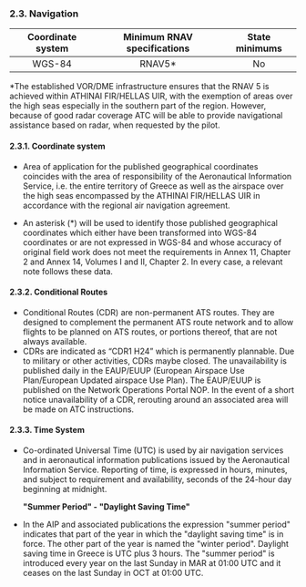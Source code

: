 ### 	2.3. Navigation

| Coordinate system | Minimum RNAV specifications | State minimums |
| :---------------: | :-------------------------: | :------------: |
|      WGS-84       |           RNAV5*            |       No       |

*The established VOR/DME infrastructure ensures that the RNAV 5 is achieved within ATHINAI FIR/HELLAS UIR, with the exemption of areas over the high seas especially in the southern part of the region. However, because of good radar coverage ATC will be able to provide navigational assistance based on radar, when requested by the pilot.

#### 2.3.1. Coordinate system

- Area  of  application  for  the  published  geographical  coordinates  coincides  with  the  area  of  responsibility  of  the Aeronautical Information Service, i.e. the entire territory of Greece as well as the airspace over the high seas encompassed by the ATHINAI FIR/HELLAS UIR in accordance with the regional air navigation agreement.

- An  asterisk  (*)  will  be  used  to  identify those  published  geographical  coordinates  which  either  have  been transformed into WGS-84 coordinates or are not expressed in WGS-84 and whose accuracy of original field work does not meet the requirements in Annex 11, Chapter 2 and Annex 14, Volumes I and II, Chapter 2. In every case, a relevant note follows these data. 

#### 2.3.2. Conditional Routes

- Conditional Routes (CDR) are non-permanent ATS routes. They are designed to complement the permanent ATS route network and to allow flights to be planned on ATS routes, or portions thereof, that are not always available. 
- CDRs are indicated as “CDR1 H24” which is permanently plannable. Due to military or other activities, CDRs maybe closed. The unavailability is published daily in the EAUP/EUUP (European Airspace Use Plan/European Updated airspace Use Plan). The EAUP/EUUP is published on the Network Operations Portal NOP. In the event of a short notice unavailability of a CDR, rerouting around an associated area will be made on ATC instructions.

#### 2.3.3. Time System

- Co-ordinated Universal Time (UTC) is used by air navigation services and in aeronautical information publications issued by the Aeronautical Information Service. Reporting of time, is expressed in hours, minutes, and subject to requirement and availability, seconds of the 24-hour day beginning at midnight. 

  **"Summer Period" - "Daylight Saving Time"** 

- In the AIP and associated publications the expression "summer period" indicates that part of the year in which the "daylight saving  time"  is  in  force.  The  other  part  of  the  year  is  named  the  "winter  period".  Daylight  saving  time  in  Greece  is  UTC plus  3  hours.  The  "summer  period"  is  introduced  every  year  on  the  last  Sunday  in  MAR  at  01:00  UTC  and  it  ceases  on  the  last Sunday in OCT at 01:00 UTC. 